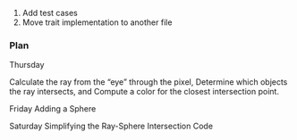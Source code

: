 1. Add test cases 
2. Move trait implementation to another file 


### Plan
Thursday 

Calculate the ray from the “eye” through the pixel,
Determine which objects the ray intersects, and
Compute a color for the closest intersection point.

Friday
Adding a Sphere

Saturday
Simplifying the Ray-Sphere Intersection Code
